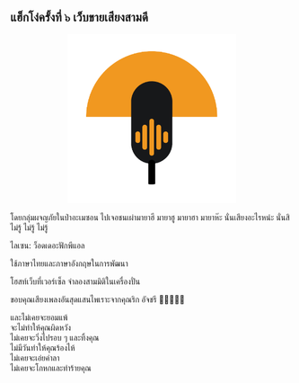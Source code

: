 แฮ็กโง่ครั้งที่ ๖ เว็บขายเสียงสามดี
---

<p align="center">
  <img src="public/favicon.png" width="300px" alt="โลโก้"/>
</p>

โดยกลุ่มผจญภัยในป่าอะเมซอน ไปเจอชนเผ่ามายาฮี มายาฮู มายาฮา มายาห๊ะ นั่นเสียงอะไรหน่ะ นั่นสิ ไม่รู้ ไม่รู้ ไม่รู้

ไลเซน: ว็อดเดอะฟักพีแอล

ใช้ภาษาไทยและภาษาอังกฤษในการพัฒนา

โฮสท์เว็บที่เวอร์เซ็ล จำลองสามมิติในเครื่องปั่น

ขอบคุณเสียงเพลงอันสุดแสนไพเราะจากคุณริก อัจชรี 👦🏻🎤🕺🏻

และไม่เคยจะยอมแพ้  
จะไม่ทำให้คุณผิดหวัง  
ไม่เคยจะวิ่งไปรอบ ๆ และทิ้งคุณ  
ไม่มีวันทำให้คุณร้องไห้  
ไม่เคยจะเอ่ยคำลา  
ไม่เคยจะโกหกและทำร้ายคุณ
